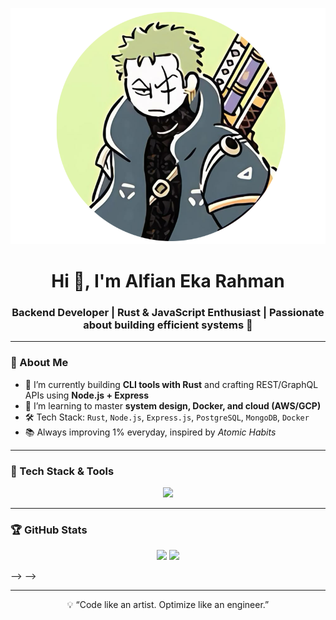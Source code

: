 <!-- Banner -->
<p align="center">
  <img src="pppppp.png" alt="hero" />
</p>

<!-- Intro -->
<h1 align="center">Hi 👋, I'm Alfian Eka Rahman</h1>
<h3 align="center">Backend Developer | Rust & JavaScript Enthusiast | Passionate about building efficient systems 🚀</h3>

---

### 🧠 About Me

- 🔭 I’m currently building **CLI tools with Rust** and crafting REST/GraphQL APIs using **Node.js + Express**
- 🌱 I’m learning to master **system design, Docker, and cloud (AWS/GCP)**
- 🛠️ Tech Stack: `Rust`, `Node.js`, `Express.js`, `PostgreSQL`, `MongoDB`, `Docker`
- 📚 Always improving 1% everyday, inspired by *Atomic Habits*
<!-- - 📬 Reach me at: **[LinkedIn](https://linkedin.com/in/yourname)** | **[Twitter](https://twitter.com/yourhandle)** | **[Portfolio](https://yourportfolio.com)** -->

---

### 🚀 Tech Stack & Tools

<p align="center">
  <img src="https://skillicons.dev/icons?i=rust,nodejs,js,ts,express,postgres,mongodb,docker,git,github,vscode,linux" />
</p>

---

### 🏆 GitHub Stats

<p align="center">
  <img src="https://github-readme-stats.vercel.app/api?username=alfianekarahman&show_icons=true&theme=tokyonight&hide=stars" />
  <img src="https://github-readme-stats.vercel.app/api/top-langs/?username=alfianekarahman&layout=compact&theme=tokyonight" />
</p>


<!-- 
<!-- ### 🔥 Recent Activity

<!-- GitHub activity graph -->
<!-- <p align="center">
  <img src="https://github-readme-activity-graph.cyclic.app/graph?username=alfianekarahman&theme=react-dark&area=true" /> -->
</p> --> -->

---

<!-- ### 📌 Highlight Projects

| Project | Description | Tech |
|--------|-------------|------|
| [Rust Todo CLI](https://github.com/alfianekarahman/rust-todo-cli) | A command-line todo app written in Rust with file persistence | `Rust`, `Serde`, `CLAP` |
| [API Express Template](https://github.com/alfianekarahman/api-express-template) | Production-ready REST API boilerplate with Express.js | `Node.js`, `Express`, `MongoDB`, `JWT` |
| [Portfolio Website](https://yourportfolio.com) | Personal portfolio site | `Next.js`, `Tailwind CSS`, `Vercel` |

--- -->
<!-- 
### 📫 Let's Connect!

<p align="center">
  <a href="https://linkedin.com/in/yourname"><img src="https://img.shields.io/badge/LinkedIn-%230077B5.svg?style=for-the-badge&logo=linkedin&logoColor=white" /></a>
  <a href="https://twitter.com/yourhandle"><img src="https://img.shields.io/badge/Twitter-%231DA1F2.svg?style=for-the-badge&logo=twitter&logoColor=white" /></a>
  <a href="mailto:you@example.com"><img src="https://img.shields.io/badge/Gmail-D14836?style=for-the-badge&logo=gmail&logoColor=white" /></a>
</p>

--- -->
<p align="center">💡 “Code like an artist. Optimize like an engineer.”</p>
